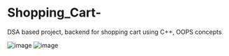 # Shopping_Cart-
DSA based project, backend for shopping cart using C++, OOPS concepts 


![image](https://user-images.githubusercontent.com/73429092/148669234-bcaca5e1-fc5b-4a3a-bba4-1b129cc45be4.png)
![image](https://user-images.githubusercontent.com/73429092/148669251-5d4ed992-8205-4095-9957-3ef953b816a2.png)
